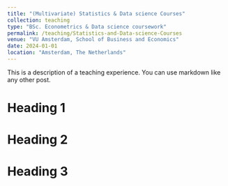 ```yaml
---
title: "(Multivariate) Statistics & Data science Courses"
collection: teaching
type: "BSc. Econometrics & Data science coursework"
permalink: /teaching/Statistics-and-Data-science-Courses
venue: "VU Amsterdam, School of Business and Economics"
date: 2024-01-01
location: "Amsterdam, The Netherlands"
---
```


This is a description of a teaching experience. You can use markdown like any other post.

Heading 1
======

Heading 2
======

Heading 3
======

